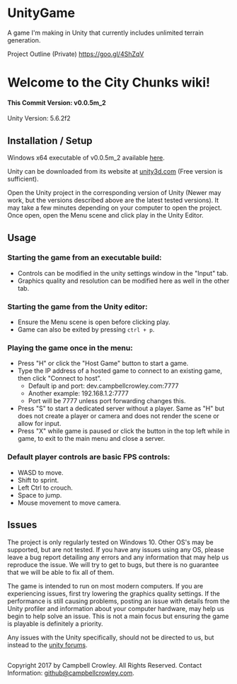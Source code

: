 # UnityGame
A game I'm making in Unity that currently includes unlimited terrain generation.

Project Outline (Private)
https://goo.gl/4ShZqV

# Welcome to the City Chunks wiki!
#### This Commit Version: v0.0.5m_2
Unity Version: 5.6.2f2

## Installation / Setup
Windows x64 executable of v0.0.5m_2 available [here](https://dev.campbellcrowley.com/game/CityChunksv0.0.5m_2.zip).

Unity can be downloaded from its website at [unity3d.com](https://store.unity.com) (Free version is sufficient).

Open the Unity project in the corresponding version of Unity (Newer may work, but the versions described above are the latest tested versions). It may take a few minutes depending on your computer to open the project. Once open, open the Menu scene and click play in the Unity Editor.  

## Usage
### Starting the game from an executable build:
* Controls can be modified in the unity settings window in the "Input" tab.
* Graphics quality and resolution can be modified here as well in the other tab.
### Starting the game from the Unity editor:
* Ensure the Menu scene is open before clicking play.
* Game can also be exited by pressing `ctrl + p`.
### Playing the game once in the menu:
* Press "H" or click the "Host Game" button to start a game.
* Type the IP address of a hosted game to connect to an existing game, then click "Connect to host".
  - Default ip and port: dev.campbellcrowley.com:7777
  - Another example: 192.168.1.2:7777
  - Port will be 7777 unless port forwarding changes this.
* Press "S" to start a dedicated server without a player. Same as "H" but does not create a player or camera and does not render the scene or allow for input.
* Press "X" while game is paused or click the button in the top left while in game, to exit to the main menu and close a server.
### Default player controls are basic FPS controls:
* WASD to move.
* Shift to sprint.
* Left Ctrl to crouch.
* Space to jump.
* Mouse movement to move camera.

## Issues
The project is only regularly tested on Windows 10. Other OS's may be supported, but are not tested. If you have any issues using any OS, please leave a bug report detailing any errors and any information that may help us reproduce the issue. We will try to get to bugs, but there is no guarantee that we will be able to fix all of them.

The game is intended to run on most modern computers. If you are experiencing issues, first try lowering the graphics quality settings. If the performance is still causing problems, posting an issue with details from the Unity profiler and information about your computer hardware, may help us begin to help solve an issue. This is not a main focus but ensuring the game is playable is definitely a priority.

Any issues with the Unity specifically, should not be directed to us, but instead to the [unity forums](https://forum.unity3d.com/).  

##
Copyright 2017 by Campbell Crowley. All Rights Reserved.
Contact Information: github@campbellcrowley.com.
